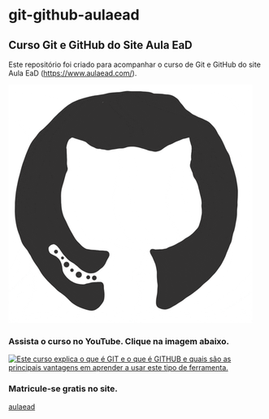 # git-github-aulaead
## Curso Git e GitHub do Site Aula EaD

Este repositório foi criado para acompanhar o curso de Git e GitHub do site Aula EaD (https://www.aulaead.com/).

![github.gif](https://github.com/marcospelaes/git-aulaead/blob/master/github.gif)

### Assista o curso no YouTube. Clique na imagem abaixo.
[![Este curso explica o que é GIT e o que é GITHUB e quais são as principais vantagens em aprender a usar este tipo de ferramenta.](http://img.youtube.com/vi/FF1f4bKYhoo/0.jpg)](http://www.youtube.com/watch?v=FF1f4bKYhoo "Vídeo de introdução ao Curso Git e GitHub")

### Matricule-se gratis no site.
[aulaead](https://www.aulaead.com/courses/git-github)
